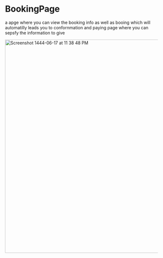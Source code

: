 # BookingPage
a apge where you can view the booking info as well as booing which will automatilly leads you to confornmation and paying page where you can sepsfy the information to give 



<img width="701" alt="Screenshot 1444-06-17 at 11 38 48 PM" src="https://user-images.githubusercontent.com/90031791/211657287-2f7b75f9-bfd3-4912-b250-2353454034da.png">
